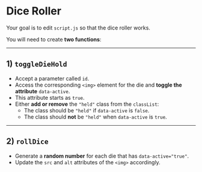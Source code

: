 # Dice Roller

Your goal is to edit `script.js` so that the dice roller works.

You will need to create **two functions**:

---

## 1) `toggleDieHold`

- Accept a parameter called `id`.  
- Access the corresponding `<img>` element for the die and **toggle the attribute** `data-active`.  
- This attribute starts as `true`.  
- Either **add or remove** the `"held"` class from the `classList`:  
  - The class should be `"held"` if `data-active` is `false`.  
  - The class should **not** be `"held"` when `data-active` is `true`.

---

## 2) `rollDice`

- Generate a **random number** for each die that has `data-active="true"`.  
- Update the `src` and `alt` attributes of the `<img>` accordingly.
